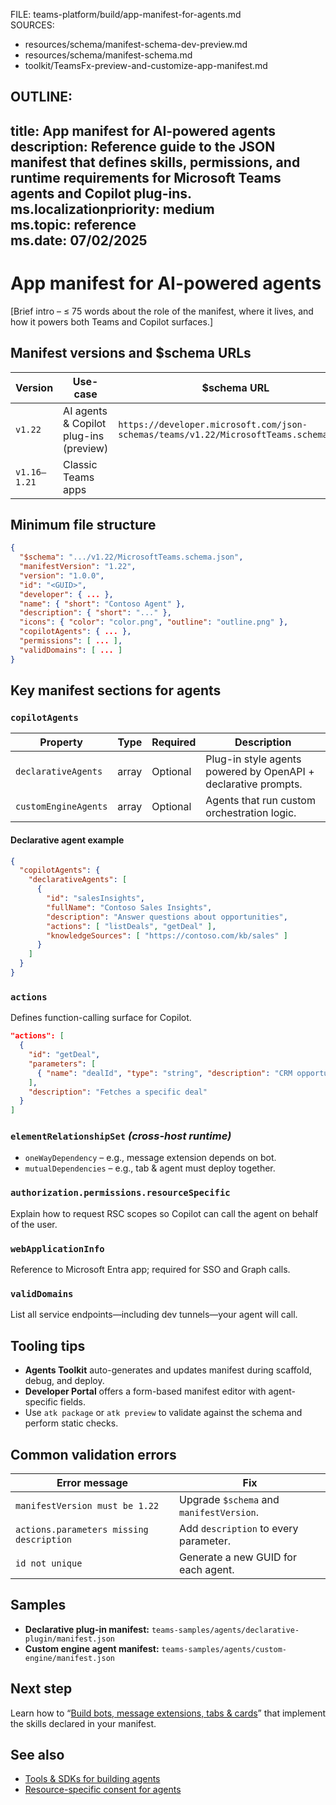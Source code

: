 FILE: teams-platform/build/app-manifest-for-agents.md  
SOURCES:  
- resources/schema/manifest-schema-dev-preview.md  
- resources/schema/manifest-schema.md  
- toolkit/TeamsFx-preview-and-customize-app-manifest.md  

OUTLINE:
---
title: App manifest for AI-powered agents  
description: Reference guide to the JSON manifest that defines skills, permissions, and runtime requirements for Microsoft Teams agents and Copilot plug-ins.  
ms.localizationpriority: medium  
ms.topic: reference  
ms.date: 07/02/2025  
---
# App manifest for AI-powered agents  
[Brief intro – ≤ 75 words about the role of the manifest, where it lives, and how it powers both Teams and Copilot surfaces.]

## Manifest versions and $schema URLs  
| Version | Use-case | $schema URL | Notes |
|---------|----------|-------------|-------|
| `v1.22` | AI agents & Copilot plug-ins (preview) | `https://developer.microsoft.com/json-schemas/teams/v1.22/MicrosoftTeams.schema.json` | Adds `copilotAgents`, `actions`, `elementRelationshipSet`. |
| `v1.16–1.21` | Classic Teams apps |  | Still supported; agents require 1.22+. |

## Minimum file structure  
```json
{
  "$schema": ".../v1.22/MicrosoftTeams.schema.json",
  "manifestVersion": "1.22",
  "version": "1.0.0",
  "id": "<GUID>",
  "developer": { ... },
  "name": { "short": "Contoso Agent" },
  "description": { "short": "..." },
  "icons": { "color": "color.png", "outline": "outline.png" },
  "copilotAgents": { ... },
  "permissions": [ ... ],
  "validDomains": [ ... ]
}
```

## Key manifest sections for agents  

### `copilotAgents`  
| Property | Type | Required | Description |
|----------|------|----------|-------------|
| `declarativeAgents` | array | Optional | Plug-in style agents powered by OpenAPI + declarative prompts. |
| `customEngineAgents` | array | Optional | Agents that run custom orchestration logic. |

#### Declarative agent example  
```json
{
  "copilotAgents": {
    "declarativeAgents": [
      {
        "id": "salesInsights",
        "fullName": "Contoso Sales Insights",
        "description": "Answer questions about opportunities",
        "actions": [ "listDeals", "getDeal" ],
        "knowledgeSources": [ "https://contoso.com/kb/sales" ]
      }
    ]
  }
}
```

### `actions`  
Defines function-calling surface for Copilot.  
```json
"actions": [
  {
    "id": "getDeal",
    "parameters": [
      { "name": "dealId", "type": "string", "description": "CRM opportunity ID" }
    ],
    "description": "Fetches a specific deal"
  }
]
```

### `elementRelationshipSet` *(cross-host runtime)*  
- `oneWayDependency` – e.g., message extension depends on bot.  
- `mutualDependencies` – e.g., tab & agent must deploy together.  

### `authorization.permissions.resourceSpecific`  
Explain how to request RSC scopes so Copilot can call the agent on behalf of the user.

### `webApplicationInfo`  
Reference to Microsoft Entra app; required for SSO and Graph calls.

### `validDomains`  
List all service endpoints—including dev tunnels—your agent will call.

## Tooling tips  
- **Agents Toolkit** auto-generates and updates manifest during scaffold, debug, and deploy.  
- **Developer Portal** offers a form-based manifest editor with agent-specific fields.  
- Use `atk package` or `atk preview` to validate against the schema and perform static checks.

## Common validation errors  
| Error message | Fix |
|---------------|-----|
| `manifestVersion must be 1.22` | Upgrade `$schema` and `manifestVersion`. |
| `actions.parameters missing description` | Add `description` to every parameter. |
| `id not unique` | Generate a new GUID for each agent. |

## Samples  
- **Declarative plug-in manifest:** `teams-samples/agents/declarative-plugin/manifest.json`  
- **Custom engine agent manifest:** `teams-samples/agents/custom-engine/manifest.json`

## Next step  
Learn how to “[Build bots, message extensions, tabs & cards](build-bots-message-extensions-tabs-and-cards.md)” that implement the skills declared in your manifest.

## See also  
- [Tools & SDKs for building agents](tools-and-sdks-for-agents.md)  
- [Resource-specific consent for agents](../graph-api/rsc/resource-specific-consent.md)